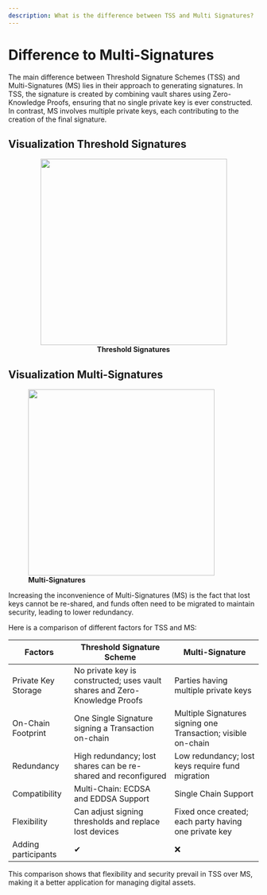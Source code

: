 ```yaml
---
description: What is the difference between TSS and Multi Signatures?
---
```


# Difference to Multi-Signatures

The main difference between Threshold Signature Schemes (TSS) and Multi-Signatures (MS) lies in their approach to generating signatures. In TSS, the signature is created by combining vault shares using Zero-Knowledge Proofs, ensuring that no single private key is ever constructed. In contrast, MS involves multiple private keys, each contributing to the creation of the final signature.

## Visualization Threshold Signatures

<div align="center">
  <figure>
    <picture>
      <source srcset="../.gitbook/assets/Tx white.png" media="(prefers-color-scheme: dark)">
      <img src="../.gitbook/assets/TX black.png" alt="" width="375">
    </picture>
    <figcaption><strong>Threshold Signatures</strong></figcaption>
  </figure>
</div>

## Visualization Multi-Signatures

<figure>
  <picture>
    <source srcset="../.gitbook/assets/MS.png" media="(prefers-color-scheme: dark)">
    <img src="../.gitbook/assets/MS dark.png" alt="" width="375">
  </picture>
  <figcaption><strong>Multi-Signatures</strong></figcaption>
</figure>

Increasing the inconvenience of Multi-Signatures (MS) is the fact that lost keys cannot be re-shared, and funds often need to be migrated to maintain security, leading to lower redundancy.

Here is a comparison of different factors for TSS and MS:

| Factors             | Threshold Signature Scheme                                                 | Multi-Signature                                               |
| ------------------- | -------------------------------------------------------------------------- | ------------------------------------------------------------- |
| Private Key Storage | No private key is constructed; uses vault shares and Zero-Knowledge Proofs | Parties having multiple private keys                          |
| On-Chain Footprint  | One Single Signature signing a Transaction on-chain                        | Multiple Signatures signing one Transaction; visible on-chain |
| Redundancy          | High redundancy; lost shares can be re-shared and reconfigured             | Low redundancy; lost keys require fund migration              |
| Compatibility       | Multi-Chain: ECDSA and EDDSA Support                                       | Single Chain Support                                          |
| Flexibility         | Can adjust signing thresholds and replace lost devices                     | Fixed once created; each party having one private key         |
| Adding participants | ✔                                                                         | ❌                                                            |

This comparison shows that flexibility and security prevail in TSS over MS, making it a better application for managing digital assets.

